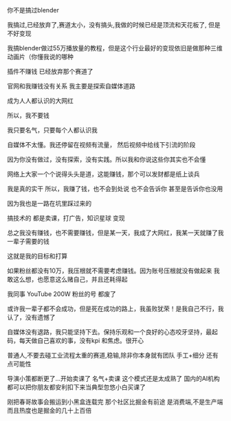 你不是搞过blender

我搞过,已经放弃了,赛道太小，没有搞头,我做的时候已经是顶流和天花板了,
但是不好变现

我搞blender做过55万播放量的教程，但是这个行业最好的变现依旧是做那种三维动画片（你懂我说的哪种

插件不赚钱
已经放弃那个赛道了

官网和我赚钱没有关系
我主要是探索自媒体道路

成为人人都认识的大网红

所以，我不要钱


我只要名气，只要每个人都认识我


自媒体不太懂。我还停留在视频有流量， 然后视频中给线下引流的阶段


因为你没有做过，没有探索，没有实践。所以我和你说这些你其实也不会懂


网络上大家一个个说得头头是道，这能赚钱，那个可以发财都是纸上谈兵

我是真的实干
所以，我赚了钱，也不会到处说
也不会告诉你
甚至是告诉你也没用

因为我也是一路在坑里踩过来的


搞技术的 都是卖课，打广告，知识星球 变现

总之我没有赚钱，也不需要赚钱，但是某一天，我成了大网红，我某一天就赚了我一辈子需要的钱

这就是我的目标和打算

如果粉丝都没有10万，我压根就不需要考虑赚钱。因为账号压根就没有做起来
我敢这么想，也愿意这么赌自己，并且还耗得起


我同事 YouTube 200W 粉丝的号 都废了


或许我一辈子都不会成功，但是死在成功的路上，我虽败犹荣！是我自己不行，我认了，没有遗憾了

自媒体没有退路，我只能坚持下去。保持乐观和一个良好的心态咬牙坚持，最起码，每天做自己喜欢的事，没有kpi 和焦虑。很开心


普通人,不要去碰工业流程太重的赛道,稳输,除非你本身就有团队
手工+细分 还有点可能性

导演小策都断更了...开始卖课了
名气+卖课 这个模式还是太成熟了
国内的AI机构都可以把你朋友都安利扣下来当典型忽悠小白买课了




刚把春哥故事会搬运到小黑盒连载完
那个社区比掘金有前途
是消费端,不是生产端
而且热度也是掘金的几十上百倍


